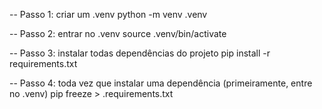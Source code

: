 -- Passo 1: criar um .venv
python -m venv .venv

-- Passo 2: entrar no .venv
source .venv/bin/activate

-- Passo 3: instalar todas dependências do projeto
pip install -r requirements.txt

-- Passo 4: toda vez que instalar uma dependência (primeiramente, entre no .venv)
pip freeze > .requirements.txt
